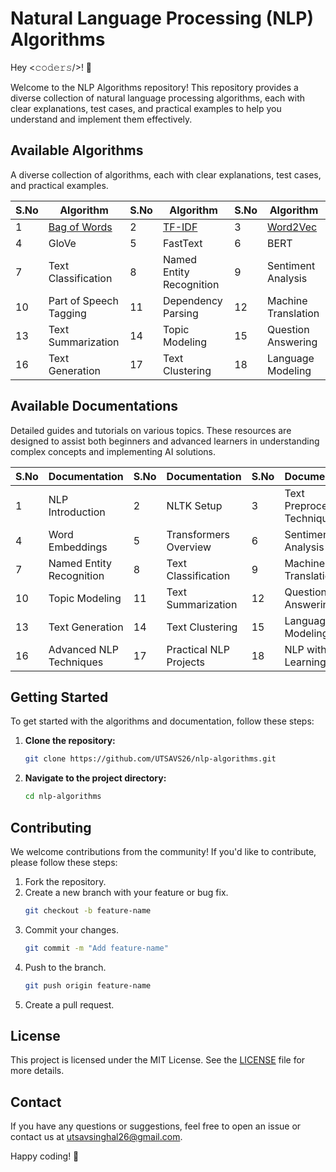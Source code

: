 # Natural Language Processing (NLP) Algorithms

Hey <𝚌𝚘𝚍𝚎𝚛𝚜/>! 👋

Welcome to the NLP Algorithms repository! This repository provides a diverse collection of natural language processing algorithms, each with clear explanations, test cases, and practical examples to help you understand and implement them effectively.

## Available Algorithms

A diverse collection of algorithms, each with clear explanations, test cases, and practical examples.

| S.No | Algorithm                 | S.No | Algorithm                | S.No | Algorithm                     |
|------|---------------------------|------|--------------------------|------|-------------------------------|
| 1    | [Bag of Words](./Algorithms/bag-of-words.ipynb)              | 2    | [TF-IDF](./Algorithms/tf-idf.ipynb)                   | 3    | [Word2Vec](./Algorithms/word2vec.ipynb)                      |
| 4    | GloVe                     | 5    | FastText                 | 6    | BERT                          |
| 7    | Text Classification       | 8    | Named Entity Recognition | 9    | Sentiment Analysis            |
| 10   | Part of Speech Tagging    | 11   | Dependency Parsing       | 12   | Machine Translation           |
| 13   | Text Summarization        | 14   | Topic Modeling           | 15   | Question Answering            |
| 16   | Text Generation           | 17   | Text Clustering          | 18   | Language Modeling             |

## Available Documentations

Detailed guides and tutorials on various topics. These resources are designed to assist both beginners and advanced learners in understanding complex concepts and implementing AI solutions.

| S.No | Documentation                 | S.No | Documentation            | S.No | Documentation                     |
|------|-------------------------------|------|--------------------------|------|-----------------------------------|
| 1    | NLP Introduction              | 2    | NLTK Setup               | 3    | Text Preprocessing Techniques     |
| 4    | Word Embeddings               | 5    | Transformers Overview    | 6    | Sentiment Analysis Guide          |
| 7    | Named Entity Recognition      | 8    | Text Classification      | 9    | Machine Translation               |
| 10   | Topic Modeling                | 11   | Text Summarization       | 12   | Question Answering                |
| 13   | Text Generation               | 14   | Text Clustering          | 15   | Language Modeling                 |
| 16   | Advanced NLP Techniques       | 17   | Practical NLP Projects   | 18   | NLP with Deep Learning            |

## Getting Started

To get started with the algorithms and documentation, follow these steps:

1. **Clone the repository:**
   ```bash
   git clone https://github.com/UTSAVS26/nlp-algorithms.git
   ```
2. **Navigate to the project directory:**
   ```bash
   cd nlp-algorithms
   ```

## Contributing

We welcome contributions from the community! If you'd like to contribute, please follow these steps:

1. Fork the repository.
2. Create a new branch with your feature or bug fix.
   ```bash
   git checkout -b feature-name
   ```
3. Commit your changes.
   ```bash
   git commit -m "Add feature-name"
   ```
4. Push to the branch.
   ```bash
   git push origin feature-name
   ```
5. Create a pull request.

## License

This project is licensed under the MIT License. See the [LICENSE](LICENSE) file for more details.

## Contact

If you have any questions or suggestions, feel free to open an issue or contact us at [utsavsinghal26@gmail.com](mailto:utsavsinghal26@gmail.com).

Happy coding! 🚀
